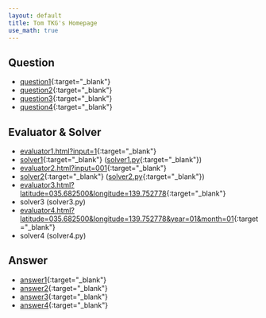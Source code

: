 ```yaml
---
layout: default
title: Tom TKG's Homepage
use_math: true
---
```


## Question
* [question1](lecture/question1.html){:target="_blank"}
* [question2](lecture/question2.html){:target="_blank"}
* [question3](lecture/question3.html){:target="_blank"}
* [question4](lecture/question4.html){:target="_blank"}

## Evaluator & Solver
* [evaluator1.html?input=1](lecture/evaluator1.html?input=1){:target="_blank"}
* [solver1](lecture/solver1.txt){:target="_blank"} ([solver1.py](lecture/solver1.py){:target="_blank"})
* [evaluator2.html?input=001](lecture/evaluator2.html?input=001){:target="_blank"}
* [solver2](lecture/solver2.txt){:target="_blank"} ([solver2.py](lecture/solver2.py){:target="_blank"})
* [evaluator3.html?latitude=035.682500&longitude=139.752778](lecture/evaluator3.html?latitude=035.682500&longitude=139.752778){:target="_blank"}
* solver3 (solver3.py)
* [evaluator4.html?latitude=035.682500&longitude=139.752778&year=01&month=01](lecture/evaluator4.html?latitude=035.682500&longitude=139.752778&year=01&month=01){:target="_blank"}
* solver4 (solver4.py)

## Answer
* [answer1](lecture/answer1.html){:target="_blank"}
* [answer2](lecture/answer2.html){:target="_blank"}
* [answer3](lecture/answer3.html){:target="_blank"}
* [answer4](lecture/answer4.html){:target="_blank"}
